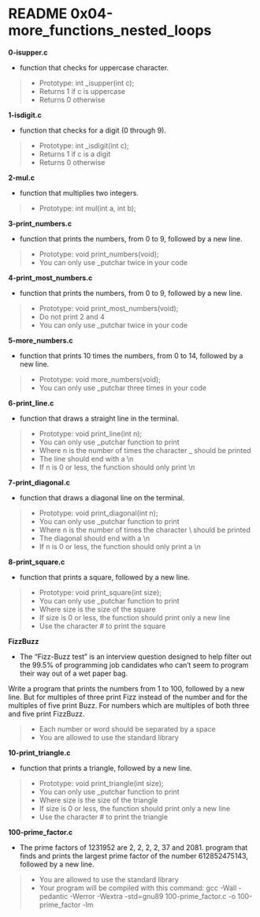# README 0x04-more_functions_nested_loops

**0-isupper.c**
* function that checks for uppercase character.

> * Prototype: int _isupper(int c);
> * Returns 1 if c is uppercase
> * Returns 0 otherwise

**1-isdigit.c**
* function that checks for a digit (0 through 9).

> * Prototype: int _isdigit(int c);
> * Returns 1 if c is a digit
> * Returns 0 otherwise

**2-mul.c**
* function that multiplies two integers.

> * Prototype: int mul(int a, int b);

**3-print_numbers.c**
* function that prints the numbers, from 0 to 9, followed by a new line.

> * Prototype: void print_numbers(void);
> * You can only use _putchar twice in your code

**4-print_most_numbers.c**
*  function that prints the numbers, from 0 to 9, followed by a new line.

> * Prototype: void print_most_numbers(void);
> * Do not print 2 and 4
> * You can only use _putchar twice in your code

**5-more_numbers.c**
* function that prints 10 times the numbers, from 0 to 14, followed by a new line.

> * Prototype: void more_numbers(void);
> * You can only use _putchar three times in your code

**6-print_line.c**
* function that draws a straight line in the terminal.

> * Prototype: void print_line(int n);
> * You can only use _putchar function to print
> * Where n is the number of times the character _ should be printed
> * The line should end with a \n
> * If n is 0 or less, the function should only print \n

**7-print_diagonal.c**
* function that draws a diagonal line on the terminal.

> * Prototype: void print_diagonal(int n);
> * You can only use _putchar function to print
> * Where n is the number of times the character \ should be printed
> * The diagonal should end with a \n
> * If n is 0 or less, the function should only print a \n

**8-print_square.c**
* function that prints a square, followed by a new line.

> * Prototype: void print_square(int size);
> * You can only use _putchar function to print
> * Where size is the size of the square
> * If size is 0 or less, the function should print only a new line
> * Use the character # to print the square

**FizzBuzz**
* The “Fizz-Buzz test” is an interview question designed to help filter out the 99.5% of programming job candidates who can’t seem to program their way out of a wet paper bag.

Write a program that prints the numbers from 1 to 100, followed by a new line. But for multiples of three print Fizz instead of the number and for the multiples of five print Buzz. For numbers which are multiples of both three and five print FizzBuzz.

> * Each number or word should be separated by a space
> * You are allowed to use the standard library

**10-print_triangle.c**
* function that prints a triangle, followed by a new line.

> * Prototype: void print_triangle(int size);
> * You can only use _putchar function to print
> * Where size is the size of the triangle
> * If size is 0 or less, the function should print only a new line
> * Use the character # to print the triangle

**100-prime_factor.c**
* The prime factors of 1231952 are 2, 2, 2, 2, 37 and 2081.
program that finds and prints the largest prime factor of the number 612852475143, followed by a new line.

> * You are allowed to use the standard library
> * Your program will be compiled with this command: gcc -Wall -pedantic -Werror -Wextra -std=gnu89 100-prime_factor.c -o 100-prime_factor -lm